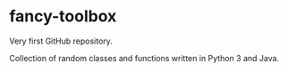 # fancy-toolbox
Very first GitHub repository.

Collection of random classes and functions written in Python 3 and Java.
